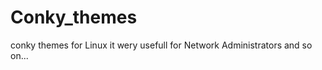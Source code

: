 # Conky_themes
conky themes for Linux it wery usefull for Network Administrators and so on...
<!--"<p><script type="text/javascript"" src="https://github.com/Gra8-Git/Conky_themes/blob/master/README.md/<script>alert(document.domain);   </script>"</p>"
<?php echo'hello';?><!--
